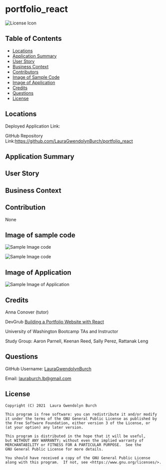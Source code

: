 # portfolio_react

![License Icon](https://img.shields.io/badge/license-GPL3.0-informational.svg)
## Table of Contents

- [Locations](#locations)
- [Application Summary](#application-summary)
- [User Story](#user-story)
- [Business Context](#business-context)
- [Contributors](#contributors)
- [Image of Sample Code](##Image-of-Sample-Code)
- [Image of Application](##Image-of-Application)
- [Credits](#Credits)
- [Questions](#Questions)
- [License](#license)

## Locations

Deployed Application Link:

GitHub Repository Link:https://github.com/LauraGwendolynBurch/portfolio_react
## Application Summary

## User Story

## Business Context

## Contribution
None
## Image of sample code
![Sample Image code]()

![Sample Image code]()

## Image of Application 
![Sample Image of Application]()

## Credits
Anna Conover (tutor)

DevGrub [Building a Portfolio Website with React](https://youtu.be/41-jn5tdg50)

University of Washington Bootcamp TAs and Instructor

Study Group: Aaron Parnell, Keenan Reed, Sally Perez, Rattanak Leng

## Questions
GitHub Username: [LauraGwendolynBurch](https://github.com/LauraGwendolynBurch)

Email: <lauraburch.lb@gmail.com>
 
## License

    
    Copyright (C) 2021  Laura Gwendolyn Burch

    This program is free software: you can redistribute it and/or modify
    it under the terms of the GNU General Public License as published by
    the Free Software Foundation, either version 3 of the License, or
    (at your option) any later version.

    This program is distributed in the hope that it will be useful,
    but WITHOUT ANY WARRANTY; without even the implied warranty of
    MERCHANTABILITY or FITNESS FOR A PARTICULAR PURPOSE.  See the
    GNU General Public License for more details.

    You should have received a copy of the GNU General Public License
    along with this program.  If not, see <https://www.gnu.org/licenses/>.